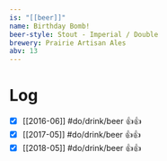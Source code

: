 ```yaml
---
is: "[[beer]]"
name: Birthday Bomb!
beer-style: Stout - Imperial / Double
brewery: Prairie Artisan Ales
abv: 13
---
```

# Log
- [x] [[2016-06]] #do/drink/beer 👍👍
- [x] [[2017-05]] #do/drink/beer 👍👍
- [x] [[2018-05]] #do/drink/beer 👍👍

